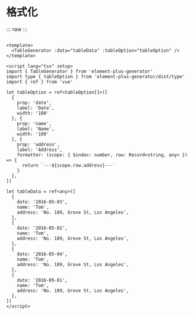 <script setup>
import FormatTable from './../../../element-plus-generator-demo/src/views/Table/components/FormatTable.vue'
</script>

# 格式化

<div class="code">

::: raw
<FormatTable/>
:::

```vue

<template>
  <TableGenerator :data="tableData" :tableOption="tableOption" />
</template>

<script lang="tsx" setup>
import { TableGenerator } from 'element-plus-generator'
import type { tableOption } from 'element-plus-generator/dist/type'
import { ref } from 'vue'

let tableOption = ref<tableOption[]>([
  {
    prop: 'date',
    label: 'Date',
    width: '180'
  }, {
    prop: 'name',
    label: 'Name',
    width: '180'
  }, {
    prop: 'address',
    label: 'Address',
    formatter: (scope: { $index: number, row: Record<string, any> }) => {
      return `---${scope.row.address}---`
    }
  },
])

let tableData = ref<any>([
  {
    date: '2016-05-03',
    name: 'Tom',
    address: 'No. 189, Grove St, Los Angeles',
  },
  {
    date: '2016-05-02',
    name: 'Tom',
    address: 'No. 189, Grove St, Los Angeles',
  },
  {
    date: '2016-05-04',
    name: 'Tom',
    address: 'No. 189, Grove St, Los Angeles',
  },
  {
    date: '2016-05-01',
    name: 'Tom',
    address: 'No. 189, Grove St, Los Angeles',
  },
])
</script>

```

</div>
